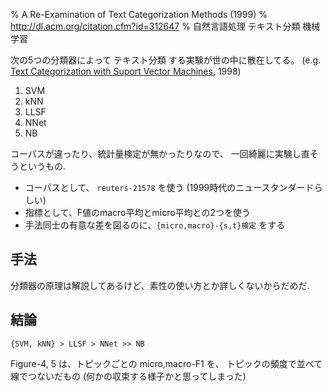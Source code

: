 % A Re-Examination of Text Categorization Methods (1999)
% http://dl.acm.org/citation.cfm?id=312647
% 自然言語処理 テキスト分類 機械学習

次の5つの分類器によって
テキスト分類 する実験が世の中に散在してる。
(e.g.
[Text Categorization with Suport Vector Machines](http://dl.acm.org/citation.cfm?id=649721), 1998)

1. SVM
1. kNN
1. LLSF
1. NNet
1. NB

コーパスが違ったり、統計量検定が無かったりなので、
一回綺麗に実験し直そうというもの.

- コーパスとして、 `reuters-21578` を使う (1999時代のニュースタンダードらしい)
- 指標として、F値のmacro平均とmicro平均との2つを使う
- 手法同士の有意な差を図るのに、`{micro,macro}-{s,t}検定` をする

## 手法

分類器の原理は解説してあるけど、素性の使い方とか詳しくないからだめだ.

## 結論

```
{SVM, kNN} > LLSF > NNet >> NB
```

Figure-4, 5 は、トピックごとの micro,macro-F1 を、
トピックの頻度で並べて線でつないだもの
(何かの収束する様子かと思ってしまった)
